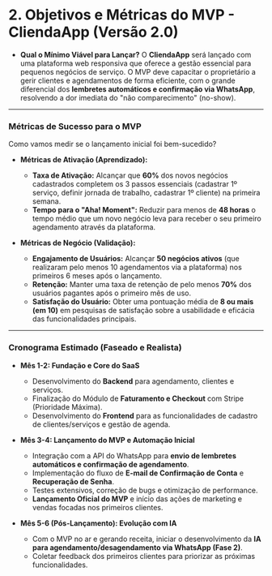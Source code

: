 # 2. Objetivos e Métricas do MVP - CliendaApp (Versão 2.0)

* **Qual o Mínimo Viável para Lançar?**
    O **CliendaApp** será lançado com uma plataforma web responsiva que oferece a gestão essencial para pequenos negócios de serviço. O MVP deve capacitar o proprietário a gerir clientes e agendamentos de forma eficiente, com o grande diferencial dos **lembretes automáticos e confirmação via WhatsApp**, resolvendo a dor imediata do "não comparecimento" (no-show).

---

### **Métricas de Sucesso para o MVP**

Como vamos medir se o lançamento inicial foi bem-sucedido?

* **Métricas de Ativação (Aprendizado):**
    * **Taxa de Ativação:** Alcançar que **60%** dos novos negócios cadastrados completem os 3 passos essenciais (cadastrar 1º serviço, definir jornada de trabalho, cadastrar 1º cliente) na primeira semana.
    * **Tempo para o "Aha! Moment":** Reduzir para menos de **48 horas** o tempo médio que um novo negócio leva para receber o seu primeiro agendamento através da plataforma.

* **Métricas de Negócio (Validação):**
    * **Engajamento de Usuários:** Alcançar **50 negócios ativos** (que realizaram pelo menos 10 agendamentos via a plataforma) nos primeiros 6 meses após o lançamento.
    * **Retenção:** Manter uma taxa de retenção de pelo menos **70%** dos usuários pagantes após o primeiro mês de uso.
    * **Satisfação do Usuário:** Obter uma pontuação média de **8 ou mais (em 10)** em pesquisas de satisfação sobre a usabilidade e eficácia das funcionalidades principais.

---

### **Cronograma Estimado (Faseado e Realista)**

* **Mês 1-2: Fundação e Core do SaaS**
    * Desenvolvimento do **Backend** para agendamento, clientes e serviços.
    * Finalização do Módulo de **Faturamento e Checkout** com Stripe (Prioridade Máxima).
    * Desenvolvimento do **Frontend** para as funcionalidades de cadastro de clientes/serviços e gestão de agenda.

* **Mês 3-4: Lançamento do MVP e Automação Inicial**
    * Integração com a API do WhatsApp para **envio de lembretes automáticos e confirmação de agendamento**.
    * Implementação do fluxo de **E-mail de Confirmação de Conta** e **Recuperação de Senha**.
    * Testes extensivos, correção de bugs e otimização de performance.
    * **Lançamento Oficial do MVP** e início das ações de marketing e vendas focadas nos primeiros clientes.

* **Mês 5-6 (Pós-Lançamento): Evolução com IA**
    * Com o MVP no ar e gerando receita, iniciar o desenvolvimento da **IA para agendamento/desagendamento via WhatsApp (Fase 2)**.
    * Coletar feedback dos primeiros clientes para priorizar as próximas funcionalidades.